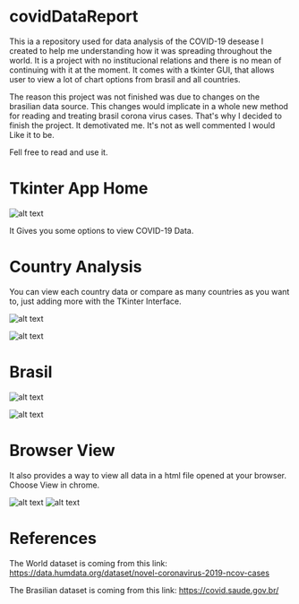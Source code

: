 # covidDataReport

This ia a repository used for data analysis of the COVID-19 desease I created to help me understanding how it was spreading throughout the world. It is a project with no institucional relations and there is no mean of continuing with it at the moment. It comes with a tkinter GUI, that allows user to view a lot of chart options from brasil and all countries.

The reason this project was not finished was due to changes on the brasilian data source. This changes would implicate in a whole new method for reading and treating brasil corona virus cases. That's why I decided to finish the project. It demotivated me. It's not as well commented I would Like it to be.

Fell free to read and use it.

# Tkinter App Home

![alt text](https://github.com/G-Fontenele/project_images/blob/master/Imagens/Home.png?raw=true)

It Gives you some options to view COVID-19 Data.

# Country Analysis

You can view each country data or compare as many countries as you want to, just adding more with the TKinter Interface.

![alt text](https://github.com/G-Fontenele/project_images/blob/master/Imagens/Country1.png?raw=true)

![alt text](https://github.com/G-Fontenele/project_images/blob/master/Imagens/CountryCompare.png?raw=true)

# Brasil

![alt text](https://github.com/G-Fontenele/project_images/blob/master/Imagens/Brasil1.png?raw=true)

![alt text](https://github.com/G-Fontenele/project_images/blob/master/Imagens/Brasil2.png?raw=true)

# Browser View

It also provides a way to view all data in a html file opened at your browser. Choose View in chrome.

![alt text](https://github.com/G-Fontenele/project_images/blob/master/Imagens/BrowserData.png?raw=true)
![alt text](https://github.com/G-Fontenele/project_images/blob/master/Imagens/BrowserDataBrasil.png?raw=true)

# References

The World dataset is coming from this link: https://data.humdata.org/dataset/novel-coronavirus-2019-ncov-cases

The Brasilian dataset is coming from this link: https://covid.saude.gov.br/

